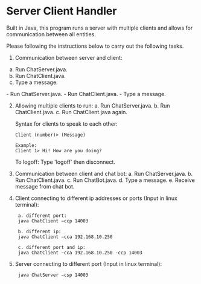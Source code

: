 # Server Client Handler
Built in Java, this program runs a server with multiple clients and allows for communication between all entities.

Please following the instructions below to carry out the following tasks.

1. Communication between server and client:
<ol type="a">
  <li>Run ChatServer.java.</li>
  <li>Run ChatClient.java.</li>
  <li>Type a message.</li>
</ol>
        - Run ChatServer.java.
        - Run ChatClient.java.
        - Type a message.

2.  Allowing multiple clients to run:
        a. Run ChatServer.java.
        b. Run ChatClient.java.
        c. Run ChatClient.java again.

    Syntax for clients to speak to each other:

        Client (number)> (Message)

        Example:
        Client 1> Hi! How are you doing?

    To logoff:
        Type 'logoff' then disconnect.

3. Communication between client and chat bot:
        a. Run ChatServer.java.
        b. Run ChatClient.java.
        c. Run ChatBot.java.
        d. Type a message.
        e. Receive message from chat bot.

4. Client connecting to different ip addresses or ports (Input in linux terminal):

        a. different port:
        java ChatClient −ccp 14003

        b. different ip:
        java ChatClient −cca 192.168.10.250

        c. different port and ip:
        java ChatClient −cca 192.168.10.250 -ccp 14003

5. Server connecting to different port (Input in linux terminal):

        java ChatServer −csp 14003
